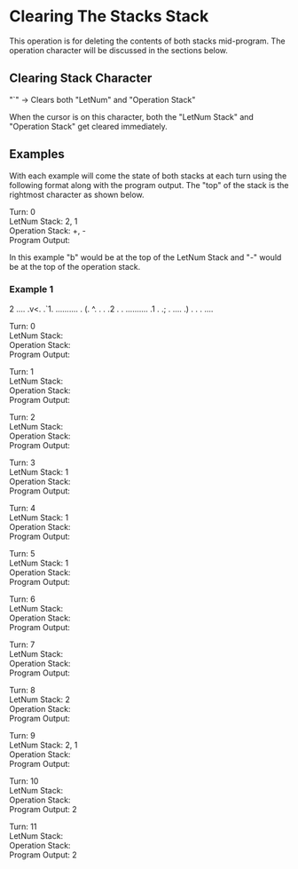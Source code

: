 # Clearing The Stacks Stack

This operation is for deleting the contents of both stacks mid-program. The operation character will be discussed in the sections below.

## Clearing Stack Character

"`" -> Clears both "LetNum" and "Operation Stack"

When the cursor is on this character, both the "LetNum Stack" and "Operation Stack" get cleared immediately.

## Examples

With each example will come the state of both stacks at each turn using the following format along with the program output. The "top" of the stack is the rightmost character as shown below.

Turn: 0  
LetNum Stack: 2, 1  
Operation Stack: +, -  
Program Output:  

In this example "b" would be at the top of the LetNum Stack and "-" would be at the top of the operation stack.

### Example 1

2  ....
   .v<.
   .`1.
..........
. (. ^.  .
.  .2 .  .
..........
   .1 .
   .; .
   ....
   .) .
   .  .
   ....

Turn: 0  
LetNum Stack:  
Operation Stack:  
Program Output:  

Turn: 1  
LetNum Stack:  
Operation Stack:  
Program Output:  

Turn: 2  
LetNum Stack:  
Operation Stack:  
Program Output:  

Turn: 3  
LetNum Stack: 1  
Operation Stack:  
Program Output:  

Turn: 4  
LetNum Stack: 1  
Operation Stack:  
Program Output:  

Turn: 5  
LetNum Stack: 1  
Operation Stack:  
Program Output:  

Turn: 6  
LetNum Stack:  
Operation Stack:  
Program Output:  

Turn: 7  
LetNum Stack:  
Operation Stack:  
Program Output:  

Turn: 8  
LetNum Stack: 2  
Operation Stack:  
Program Output:  

Turn: 9  
LetNum Stack: 2, 1  
Operation Stack:  
Program Output:  

Turn: 10  
LetNum Stack:   
Operation Stack:   
Program Output: 2  

Turn: 11  
LetNum Stack:   
Operation Stack:   
Program Output: 2  